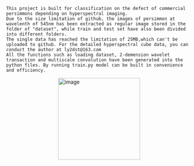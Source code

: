 	This project is built for classification on the defect of commercial persimmons depending on hyperspectral imaging.
	Due to the size limitation of github, the images of persimmon at wavelenth of 545nm has been extracted as regular image stored in the folder of "dataset", while train and test set have also been divided into different folders.
	The single data has reached the limitation of 25MB,which can't be uploaded to github. For the detailed hyperspectral cube data, you can conduct the author at ly2dst@163.com
 	All the functions such as loading dataset, 2-demension wavelet transaction and multiscale convolution have been generated into the python files. By running train.py model can be built in convenience and efficiency.
<div style="display: flex; justify-content: center; align-items: center;">
    <img width="222" alt="image" src="https://github.com/user-attachments/assets/3e5d3f14-a103-40b8-a2ee-b60b923ee140">
</div>

